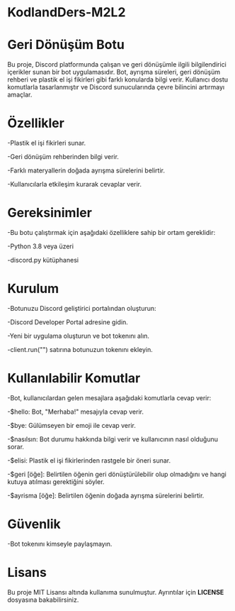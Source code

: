 # KodlandDers-M2L2
# Geri Dönüşüm Botu

Bu proje, Discord platformunda çalışan ve geri dönüşümle ilgili bilgilendirici içerikler sunan bir bot uygulamasıdır. Bot, ayrışma süreleri, geri dönüşüm rehberi ve plastik el işi fikirleri gibi farklı konularda bilgi verir. Kullanıcı dostu komutlarla tasarlanmıştır ve Discord sunucularında çevre bilincini artırmayı amaçlar.

# Özellikler

-Plastik el işi fikirleri sunar.

-Geri dönüşüm rehberinden bilgi verir.

-Farklı materyallerin doğada ayrışma sürelerini belirtir.

-Kullanıcılarla etkileşim kurarak cevaplar verir.

# Gereksinimler

-Bu botu çalıştırmak için aşağıdaki özelliklere sahip bir ortam gereklidir:

-Python 3.8 veya üzeri

-discord.py kütüphanesi

# Kurulum

-Botunuzu Discord geliştirici portalından oluşturun:

-Discord Developer Portal adresine gidin.

-Yeni bir uygulama oluşturun ve bot tokenını alın.

-client.run("") satırına botunuzun tokenını ekleyin.

# Kullanılabilir Komutlar

-Bot, kullanıcılardan gelen mesajlara aşağıdaki komutlarla cevap verir:

-$hello: Bot, "Merhaba!" mesajıyla cevap verir.

-$bye: Gülümseyen bir emoji ile cevap verir.

-$nasılsın: Bot durumu hakkında bilgi verir ve kullanıcının nasıl olduğunu sorar.

-$elisi: Plastik el işi fikirlerinden rastgele bir öneri sunar.

-$geri [öğe]: Belirtilen öğenin geri dönüştürülebilir olup olmadığını ve hangi kutuya atılması gerektiğini söyler.

-$ayrisma [öğe]: Belirtilen öğenin doğada ayrışma sürelerini belirtir.

# Güvenlik

-Bot tokenını kimseyle paylaşmayın.

# Lisans

Bu proje MIT Lisansı altında kullanıma sunulmuştur. Ayrıntılar için **LICENSE** dosyasına bakabilirsiniz.

